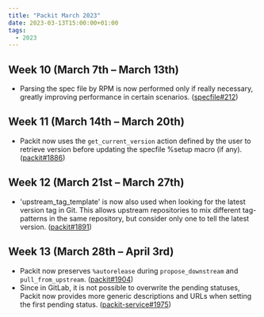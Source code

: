```yaml
---
title: "Packit March 2023"
date: 2023-03-13T15:00:00+01:00
tags:
  - 2023
---
```


## Week 10 (March 7th – March 13th)

- Parsing the spec file by RPM is now performed only if really necessary, greatly improving performance in certain scenarios. ([specfile#212](https://github.com/packit/specfile/pull/212))

## Week 11 (March 14th – March 20th)

- Packit now uses the `get_current_version` action defined by the user to retrieve version before updating the specfile %setup macro (if any). ([packit#1886](https://github.com/packit/packit/pull/1886))

## Week 12 (March 21st – March 27th)

- 'upstream_tag_template' is now also used when looking for the latest version tag in Git.
  This allows upstream repositories to mix different tag-patterns in the same repository,
  but consider only one to tell the latest version.
  ([packit#1891](https://github.com/packit/packit/pull/1891))

## Week 13 (March 28th – April 3rd)

- Packit now preserves `%autorelease` during `propose_downstream` and `pull_from_upstream`. ([packit#1904](https://github.com/packit/packit/pull/1904))
- Since in GitLab, it is not possible to overwrite the pending statuses, Packit now provides more generic descriptions and URLs when setting the first pending status. ([packit-service#1975](https://github.com/packit/packit-service/pull/1975))
